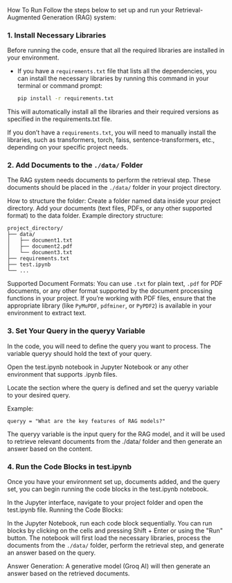 How To Run
Follow the steps below to set up and run your Retrieval-Augmented Generation (RAG) system:

### 1. **Install Necessary Libraries**

Before running the code, ensure that all the required libraries are installed in your environment.

- If you have a `requirements.txt` file that lists all the dependencies, you can install the necessary libraries by running this command in your terminal or command prompt:

  ```bash
  pip install -r requirements.txt
This will automatically install all the libraries and their required versions as specified in the requirements.txt file.

If you don’t have a  `requirements.txt`, you will need to manually install the libraries, such as transformers, torch, faiss, sentence-transformers, etc., depending on your specific project needs.
### 2. Add Documents to the `./data/` Folder
The RAG system needs documents to perform the retrieval step. These documents should be placed in the `./data/` folder in your project directory.

How to structure the folder:
Create a folder named data inside your project directory.
Add your documents (text files, PDFs, or any other supported format) to the data folder.
Example directory structure:

```
project_directory/
├── data/
│   ├── document1.txt
│   ├── document2.pdf
│   └── document3.txt
├── requirements.txt
├── test.ipynb
└── ...
```
Supported Document Formats:
You can use `.txt` for plain text, `.pdf` for PDF documents, or any other format supported by the document processing functions in your project.
If you’re working with PDF files, ensure that the appropriate library (like `PyMuPDF`, `pdfminer`, or `PyPDF2`) is available in your environment to extract text.
### 3. Set Your Query in the queryy Variable
In the code, you will need to define the query you want to process. The variable queryy should hold the text of your query.

Open the test.ipynb notebook in Jupyter Notebook or any other environment that supports .ipynb files.

Locate the section where the query is defined and set the queryy variable to your desired query.

Example:
```
queryy = "What are the key features of RAG models?"
```
The queryy variable is the input query for the RAG model, and it will be used to retrieve relevant documents from the ./data/ folder and then generate an answer based on the content.

### 4. Run the Code Blocks in test.ipynb
Once you have your environment set up, documents added, and the query set, you can begin running the code blocks in the test.ipynb notebook.

In the Jupyter interface, navigate to your project folder and open the test.ipynb file.
Running the Code Blocks:

In the Jupyter Notebook, run each code block sequentially. You can run blocks by clicking on the cells and pressing Shift + Enter or using the "Run" button.
The notebook will first load the necessary libraries, process the documents from the `./data/` folder, perform the retrieval step, and generate an answer based on the query.

Answer Generation: A generative model (Groq AI) will then generate an answer based on the retrieved documents.

